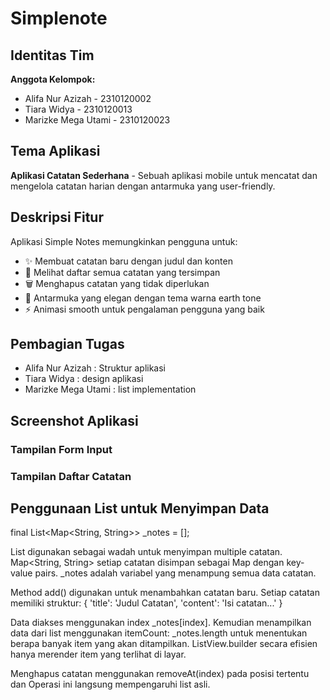 # Simplenote

## Identitas Tim
**Anggota Kelompok:**
- Alifa Nur Azizah - 2310120002
- Tiara Widya - 2310120013
- Marizke Mega Utami - 2310120023

## Tema Aplikasi
**Aplikasi Catatan Sederhana** - Sebuah aplikasi mobile untuk mencatat dan mengelola catatan harian dengan antarmuka yang user-friendly.

## Deskripsi Fitur
Aplikasi Simple Notes memungkinkan pengguna untuk:
- ✨ Membuat catatan baru dengan judul dan konten
- 👀 Melihat daftar semua catatan yang tersimpan
- 🗑️ Menghapus catatan yang tidak diperlukan
- 🎨 Antarmuka yang elegan dengan tema warna earth tone
- ⚡ Animasi smooth untuk pengalaman pengguna yang baik

## Pembagian Tugas
- Alifa Nur Azizah    : Struktur aplikasi
- Tiara Widya         : design aplikasi
- Marizke Mega Utami  : list implementation

## Screenshot Aplikasi

### Tampilan Form Input

### Tampilan Daftar Catatan

## Penggunaan List untuk Menyimpan Data

final List<Map<String, String>> _notes = [];

List digunakan sebagai wadah untuk menyimpan multiple catatan.
Map<String, String> setiap catatan disimpan sebagai Map dengan key-value pairs.
_notes adalah variabel yang menampung semua data catatan.

Method add() digunakan untuk menambahkan catatan baru.
Setiap catatan memiliki struktur:
{
  'title': 'Judul Catatan',
  'content': 'Isi catatan...'
}

Data diakses menggunakan index _notes[index].
Kemudian menampilkan data dari list menggunakan itemCount: _notes.length untuk menentukan berapa banyak item yang akan ditampilkan.
ListView.builder secara efisien hanya merender item yang terlihat di layar.

Menghapus catatan menggunakan removeAt(index) pada posisi tertentu dan
Operasi ini langsung mempengaruhi list asli.

